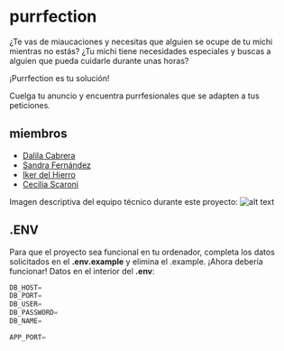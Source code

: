 # purrfection

¿Te vas de miaucaciones y necesitas que alguien se ocupe de tu michi mientras no estás? ¿Tu michi tiene necesidades especiales y buscas a alguien que pueda cuidarle durante unas horas?

¡Purrfection es tu solución!

Cuelga tu anuncio y encuentra purrfesionales que se adapten a tus peticiones.


## miembros
- [Dalila Cabrera](https://github.com/crdalila)
- [Sandra Fernández](https://github.com/sanfermen)
- [Iker del Hierro](https://github.com/ikerdelfe)
- [Cecilia Scaroni](https://github.com/Ceci222/)

Imagen descriptiva del equipo técnico durante este proyecto:
![alt text](https://i.imgflip.com/3u04h5.jpg?a484368)


## .ENV
Para que el proyecto sea funcional en tu ordenador, completa los datos solicitados en el **.env.example** y elimina el .example. ¡Ahora debería funcionar!
Datos en el interior del **.env**:
```js
DB_HOST=
DB_PORT=
DB_USER=
DB_PASSWORD=
DB_NAME=

APP_PORT=
```
